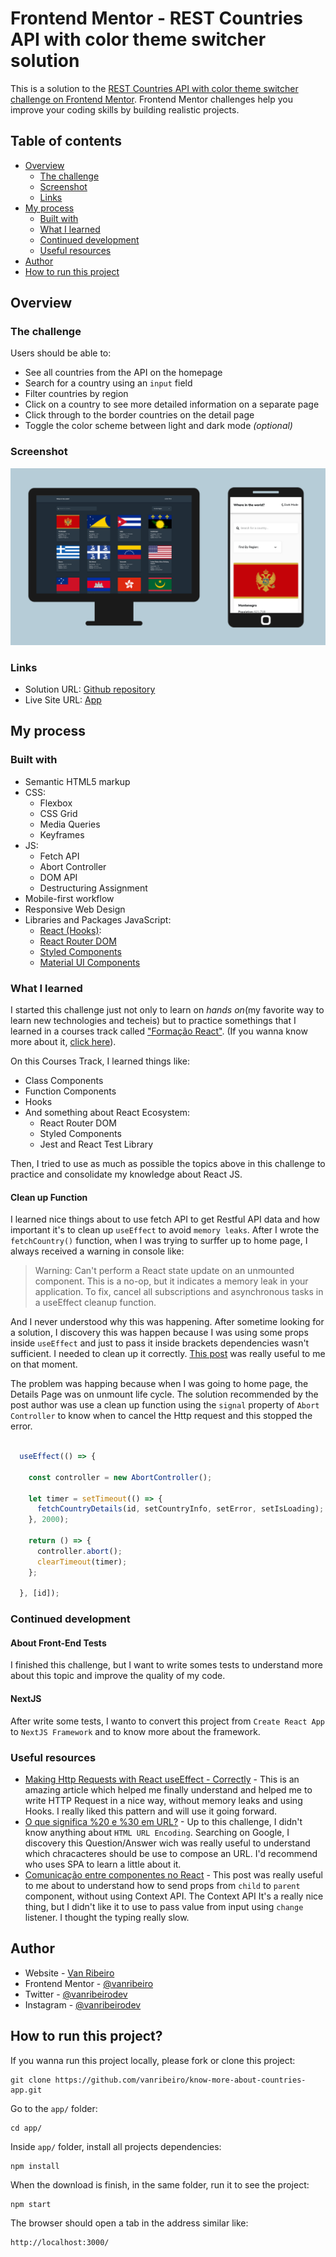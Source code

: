 # Frontend Mentor - REST Countries API with color theme switcher solution

This is a solution to the [REST Countries API with color theme switcher challenge on Frontend Mentor](https://www.frontendmentor.io/challenges/rest-countries-api-with-color-theme-switcher-5cacc469fec04111f7b848ca). Frontend Mentor challenges help you improve your coding skills by building realistic projects. 

## Table of contents

- [Overview](#overview)
  - [The challenge](#the-challenge)
  - [Screenshot](#screenshot)
  - [Links](#links)
- [My process](#my-process)
  - [Built with](#built-with)
  - [What I learned](#what-i-learned)
  - [Continued development](#continued-development)
  - [Useful resources](#useful-resources)
- [Author](#author)
- [How to run this project](#how-to-run-this-project)

## Overview

### The challenge

Users should be able to:

- See all countries from the API on the homepage
- Search for a country using an `input` field
- Filter countries by region
- Click on a country to see more detailed information on a separate page
- Click through to the border countries on the detail page
- Toggle the color scheme between light and dark mode *(optional)*

### Screenshot

![./images/screenshot-where-in-the-world-home.png](./images/screenshot-where-in-the-world-home-mock-up.png)

### Links

- Solution URL: [Github repository](https://github.com/vanribeiro/know-more-about-countries-app)
- Live Site URL: [App](http://know-more-about-countries-app.vercel.app/)

## My process

### Built with

- Semantic HTML5 markup
- CSS:
  - Flexbox
  - CSS Grid
  - Media Queries
  - Keyframes
- JS:
  - Fetch API
  - Abort Controller
  - DOM API
  - Destructuring Assignment
- Mobile-first workflow
- Responsive Web Design
- Libraries and Packages JavaScript:
  - [React (Hooks)](https://reactjs.org/):
  - [React Router DOM](https://reactrouter.com/docs/en/v6/getting-started/overview)
  - [Styled Components](https://styled-components.com/)
  - [Material UI Components](https://mui.com/)

### What I learned

I started this challenge just not only to learn on *hands on*(my favorite way to learn new technologies and techeis) but to practice somethings that I learned in a courses track called ["Formação React"](https://www.alura.com.br/formacao-react-js). (If you wanna know more about it, [click here](https://www.alura.com.br/formacao-react-js)).

On this Courses Track, I learned things like:
- Class Components
- Function Components
- Hooks
- And something about React Ecosystem:
  - React Router DOM
  - Styled Components
  - Jest and React Test Library

Then, I tried to use as much as possible the topics above in this challenge to practice and consolidate my knowledge about React JS.

#### Clean up Function

I learned nice things about to use fetch API to get Restful API data and how important it's to clean up `useEffect` to avoid `memory leaks`.  After I wrote the `fetchCountry()` function, when I was trying to surffer up to home page, I always received a warning in console like:

> Warning: Can't perform a React state update on an unmounted component. This is a no-op, but it indicates a memory leak in your application. To fix, cancel all subscriptions and asynchronous tasks in a useEffect cleanup function.

And I never understood why this was happening. After sometime looking for a solution, I discovery this was happen because I was using some props inside `useEffect` and just to pass it inside brackets dependencies wasn't sufficient. I needed to clean up it correctly. [This post](https://academind.com/tutorials/useeffect-abort-http-requests) was really useful to me on that moment.

The problem was happing because when I was going to home page, the Details Page was on unmount life cycle. The solution recommended by the post author was use a clean up function using the `signal` property of `Abort Controller` to know when to cancel the Http request and this stopped the error.

```js

  useEffect(() => {
    
    const controller = new AbortController();

    let timer = setTimeout(() => {
      fetchCountryDetails(id, setCountryInfo, setError, setIsLoading);
    }, 2000);

    return () => {
      controller.abort();
      clearTimeout(timer);
    };

  }, [id]);

```

### Continued development

#### About Front-End Tests

I finished this challenge, but I want to write somes tests to understand more about this topic and improve the quality of my code.

#### NextJS
After write some tests, I wanto to convert this project from `Create React App` to `NextJS Framework` and to know more about the framework.

### Useful resources

- [Making Http Requests with React useEffect - Correctly](https://academind.com/tutorials/useeffect-abort-http-requests) - This is an amazing article which helped me finally understand and helped me to write HTTP Request in a nice way, without memory leaks and using Hooks. I really liked this pattern and will use it going forward.
- [O que significa %20 e %30 em URL?](https://pt.quora.com/O-que-significa-20-e-30-em-URL) -  Up to this challenge, I didn't know anything about `HTML URL Encoding`. Searching on Google, I discovery this Question/Answer wich was really useful to understand which chracacteres should be use to compose an URL. I'd recommend who uses SPA to learn a little about it.
- [Comunicação entre componentes no React](https://medium.com/luizalabs/comunica%C3%A7%C3%A3o-entre-componentes-no-react-6b42aac62321) -  This post was really useful to me about to understand how to send props from `child` to `parent` component, without using Context API. The Context API It's a really nice thing, but I didn't like it to use to pass value from input using `change` listener. I thought the typing really slow.

## Author

- Website - [Van Ribeiro](https://vanribeiro.github.io/)
- Frontend Mentor - [@vanribeiro](https://www.frontendmentor.io/profile/vanribeiro)
- Twitter - [@vanribeirodev](https://www.twitter.com/vanribeirodev)
- Instagram - [@vanribeirodev](https://www.instagram.com/vanribeirodev)

## How to run this project?

If you wanna run this project locally, please fork or clone this project:

```shell
git clone https://github.com/vanribeiro/know-more-about-countries-app.git
```

Go to the `app/` folder:

```shell
cd app/
```

Inside `app/` folder, install all projects dependencies:

```shell
npm install
```

When the download is finish, in the same folder, run it to see the project:

```shell
npm start
```

The browser should open a tab in the address similar like:
```
http://localhost:3000/
```